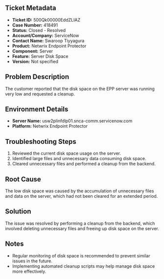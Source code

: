 ## Ticket Metadata
- **Ticket ID:** 500Qk00000EddZLIAZ
- **Case Number:** 418491
- **Status:** Closed - Resolved
- **Account/Company:** ServiceNow
- **Contact Name:** Swaroop Tiyyagura
- **Product:** Netwrix Endpoint Protector
- **Component:** Server
- **Feature:** Server Disk Space
- **Version:** Not specified

## Problem Description
The customer reported that the disk space on the EPP server was running very low and requested a cleanup.

## Environment Details
- **Server Name:** usw2plinfdlp01.snca-comm.servicenow.com
- **Platform:** Netwrix Endpoint Protector

## Troubleshooting Steps
1. Reviewed the current disk space usage on the server.
2. Identified large files and unnecessary data consuming disk space.
3. Cleared unnecessary files and performed a cleanup from the backend.

## Root Cause
The low disk space was caused by the accumulation of unnecessary files and data on the server, which had not been cleared for an extended period.

## Solution
The issue was resolved by performing a cleanup from the backend, which involved deleting unnecessary files and freeing up disk space on the server.

## Notes
- Regular monitoring of disk space is recommended to prevent similar issues in the future.
- Implementing automated cleanup scripts may help manage disk space more effectively.
